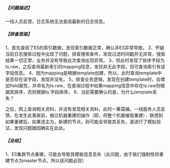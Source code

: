 ##### 【问题描述】
 一线人员反馈，日志系统无法查阅最新的日志信息。
 
##### 【排查思路】
 1、首先查阅了ES的索引数据，发现索引数据正常，确认非ES异常导致。
 2、怀疑当前日志搜索过程中出现了问题，排查搜索条件，发现过滤时间戳并无异常，搜索结果一切正常，业务并没有导致此次查询出现异常。
 3、但此时发现了排序字段为ts.raw，之后查询最新索引的mapping信息，发现并无此字段，但可查询索引有该字段信息。
 4、因为mapping是根据template创建，所以，此时查询template中是否存在该字段，发现并没有。
 5、排查业务逻辑，发现在创建template时，会增加field属性，并命名为ts.raw，在查询过程中如果mapping信息中存在ts.raw则根据其排序，否则根据ts.字段排序。
 6、当前需要确认的是，为什么template丢失？
 
 之后，网上查询相关资料，并没有发现相关资料，此时一筹莫展。一线服务人员反馈，在发生此事故前，做过机器重建的操作（即，将整个机器摧毁重建），联想到如果重建后，如果选主为，新建的节点，则可能会导致其丢失，遂进行了模拟验证，发现问题跟因确实在此处。
 
#####  【总结】
 1、ES集群节点重建，可能会导致其模板信息丢失（此问题，由于我们强制性将重建节点为master节点，所以该问题必现）
